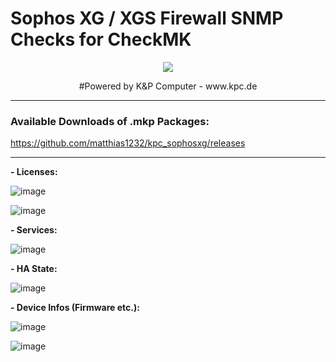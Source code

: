 # Sophos XG / XGS Firewall SNMP Checks for CheckMK
<p align="center"><img src="https://user-images.githubusercontent.com/5358267/235710289-c05aa5bb-3394-4c94-8ce0-1f0ef5382d00.png"></p>
<p align="center">#Powered by K&P Computer - www.kpc.de</o>


----------------------

### Available Downloads of .mkp Packages: ###

https://github.com/matthias1232/kpc_sophosxg/releases

----------------------
**- Licenses:**

![image](https://user-images.githubusercontent.com/5358267/235709221-a88f909e-104d-4b9c-b85b-68c4e1658a60.png)

![image](https://user-images.githubusercontent.com/5358267/235711040-2170c209-64bd-4e97-b4cd-2b5902e8994f.png)

**- Services:**

![image](https://user-images.githubusercontent.com/5358267/235709395-b7cfb41e-3de2-482b-a9df-fd4d5c3bc6a1.png)

**- HA State:**

![image](https://user-images.githubusercontent.com/5358267/235709307-879826ff-a86c-4146-9be0-c4aba39c68f4.png)


**- Device Infos (Firmware etc.):**

![image](https://user-images.githubusercontent.com/5358267/235709498-73e9de54-357d-44c3-80c8-26d3b0a4c798.png)

![image](https://user-images.githubusercontent.com/5358267/235709955-e2c0d11b-1f50-489b-af74-2df43786949c.png)

